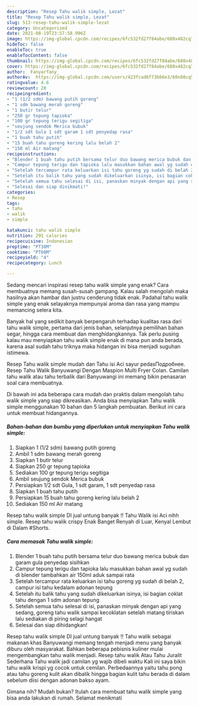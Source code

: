 ```yaml
---
description: "Resep Tahu walik simple, Lezat"
title: "Resep Tahu walik simple, Lezat"
slug: 513-resep-tahu-walik-simple-lezat
category: Uncategorized
date: 2021-08-19T23:57:58.996Z
image: https://img-global.cpcdn.com/recipes/6fc532fd27f84abe/680x482cq70/tahu-walik-simple-foto-resep-utama.jpg
hideToc: false
enableToc: true
enableTocContent: false
thumbnail: https://img-global.cpcdn.com/recipes/6fc532fd27f84abe/680x482cq70/tahu-walik-simple-foto-resep-utama.jpg
cover: https://img-global.cpcdn.com/recipes/6fc532fd27f84abe/680x482cq70/tahu-walik-simple-foto-resep-utama.jpg
author:  Fanyarfany_
authorAv:  https://img-global.cpcdn.com/users/423fcad6f73b66e3/60x60cq50/avatar.jpg
ratingvalue: 4.6
reviewcount: 20
recipeingredient:
- "1 (1/2 sdm) bawang putih goreng"
- "1 sdm bawang merah goreng"
- "1 butir telur"
- "250 gr tepung tapioka"
- "100 gr tepung terigu segitiga"
- "seujung sendok Merica bubuk"
- "1/2 sdt Gula 1 sdt garam 1 sdt penyedap rasa"
- "1 buah tahu putih"
- "15 buah tahu goreng kering lalu belah 2"
- "150 ml Air matang"
recipeinstructions:
- "Blender 1 buah tahu putih bersama telur duo bawang merica bubuk dan garam gula penyedap sisihkan"
- "Campur tepung terigu dan tapioka lalu masukkan bahan awal yg sudah di blender tambahkan air 150ml aduk sampai rata"
- "Setelah tercampur rata keluarkan isi tahu goreng yg sudah di belah 2, campur isi tahu kedalam adonan tepung"
- "Setelah itu balik tahu yang sudah dikeluarkan isinya, isi bagian coklat tahu dengan 1 sdm adonan tepung"
- "Setelah semua tahu selesai di isi, panaskan minyak dengan api yang sedang, goreng tahu walik sampai kecoklatan setelah matang tiriskan lalu sediakan di piring selagi hangat"
- "Selesai dan siap dinikmati!"
categories:
- Resep
tags:
- tahu
- walik
- simple

katakunci: tahu walik simple 
nutrition: 291 calories
recipecuisine: Indonesian
preptime: "PT38M"
cooktime: "PT60M"
recipeyield: "4"
recipecategory: Lunch

---
```



Sedang mencari inspirasi resep tahu walik simple yang enak? Cara membuatnya memang susah-susah gampang. Kalau salah mengolah maka hasilnya akan hambar dan justru cenderung tidak enak. Padahal tahu walik simple yang enak selayaknya mempunyai aroma dan rasa yang mampu memancing selera kita.


Banyak hal yang sedikit banyak berpengaruh terhadap kualitas rasa dari tahu walik simple, pertama dari jenis bahan, selanjutnya pemilihan bahan segar, hingga cara membuat dan menghidangkannya. Tak perlu pusing kalau mau menyiapkan tahu walik simple enak di mana pun anda berada, karena asal sudah tahu triknya maka hidangan ini bisa menjadi suguhan istimewa.

Resep Tahu walik simple mudah dan Tahu isi Aci sayur pedasПодробнее. Resep Tahu Walik Banyuwangi Dengan Maspion Multi Fryer Colan. Camilan tahu walik atau tahu terbalik dari Banyuwangi ini memang bikin penasaran soal cara membuatnya.


Di bawah ini ada beberapa cara mudah dan praktis dalam mengolah tahu walik simple yang siap dikreasikan. Anda bisa menyiapkan Tahu walik simple menggunakan 10 bahan dan 5 langkah pembuatan. Berikut ini cara untuk membuat hidangannya.

<!--inarticleads1-->

##### Bahan-bahan dan bumbu yang diperlukan untuk menyiapkan Tahu walik simple:

1. Siapkan 1 (1/2 sdm) bawang putih goreng
1. Ambil 1 sdm bawang merah goreng
1. Siapkan 1 butir telur
1. Siapkan 250 gr tepung tapioka
1. Sediakan 100 gr tepung terigu segitiga
1. Ambil seujung sendok Merica bubuk
1. Persiapkan 1/2 sdt Gula, 1 sdt garam, 1 sdt penyedap rasa
1. Siapkan 1 buah tahu putih
1. Persiapkan 15 buah tahu goreng kering lalu belah 2
1. Sediakan 150 ml Air matang


Resep tahu walik simple DI jual untung banyak !! Tahu Walik isi Aci nihh simple. Resep tahu walik crispy Enak Banget Renyah di Luar, Kenyal Lembut di Dalam #Shorts. 

<!--inarticleads2-->

##### Cara memasak Tahu walik simple:

1. Blender 1 buah tahu putih bersama telur duo bawang merica bubuk dan garam gula penyedap sisihkan
1. Campur tepung terigu dan tapioka lalu masukkan bahan awal yg sudah di blender tambahkan air 150ml aduk sampai rata
1. Setelah tercampur rata keluarkan isi tahu goreng yg sudah di belah 2, campur isi tahu kedalam adonan tepung
1. Setelah itu balik tahu yang sudah dikeluarkan isinya, isi bagian coklat tahu dengan 1 sdm adonan tepung
1. Setelah semua tahu selesai di isi, panaskan minyak dengan api yang sedang, goreng tahu walik sampai kecoklatan setelah matang tiriskan lalu sediakan di piring selagi hangat
1. Selesai dan siap dihidangkan!

Resep tahu walik simple DI jual untung banyak !! Tahu walik sebagai makanan khas Banyuwangi memang tengah menjadi menu yang banyak diburu oleh masyarakat. Bahkan beberapa pebisnis kuliner mulai mengembangkan tahu walik menjadi. Resep tahu walik Atau Tahu Juralit Sederhana Tahu walik jadi camilan yg wajib dibeli waktu Kali ini saya bikin tahu walik krispi yg cocok untuk cemilan. Perbedaannya yaitu tahu pong atau tahu goreng kulit akan dibalik hingga bagian kulit tahu berada di dalam sebelum diisi dengan adonan bakso ayam. 

Gimana nih? Mudah bukan? Itulah cara membuat tahu walik simple yang bisa anda lakukan di rumah. Selamat menikmati
